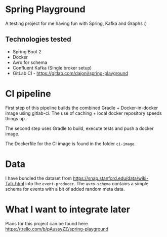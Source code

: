 # Spring Playground 
A testing project for me having fun with Spring, Kafka and Graphs :)


## Technologies tested
* Spring Boot 2
* Docker 
* Avro for schema 
* Confluent Kafka (Single broker setup)
* GitLab CI - https://gitlab.com/dajoni/spring-playground

# CI pipeline
First step of this pipeline builds the combined Gradle + Docker-in-docker image using gitlab-ci. The use of caching + local docker repository speeds things up.

The second step uses Gradle to build, execute tests and push a docker image.

The Dockerfile for the CI image is found in the folder `ci-image`.

# Data
I have bundled the dataset from https://snap.stanford.edu/data/wiki-Talk.html into the `event-producer`. 
The `avro-schema` contains a simple schema for events with a bit of added random meta data.


# What I want to integrate later
Plans for this project can be found here https://trello.com/b/pAussyZZ/spring-playground



 
